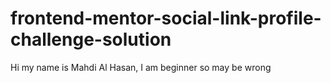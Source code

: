 # frontend-mentor-social-link-profile-challenge-solution
 Hi my name is Mahdi Al Hasan, I am beginner so may be wrong
